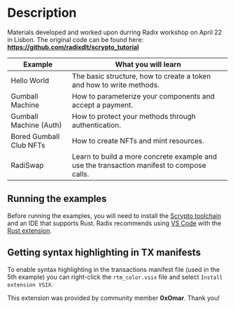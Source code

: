 # Description
Materials developed and worked upon durring Radix workshop on April 22 in Lisbon. 
The original code can be found here: **https://github.com/radixdlt/scrypto_tutorial**


|  Example                  |    What you will learn                                                                    |
|---------------------------|-------------------------------------------------------------------------------------------|
| Hello World               | The basic structure, how to create a token and how to write methods.                      |
| Gumball Machine           | How to parameterize your components and accept a payment.                                 |
| Gumball Machine (Auth)    | How to protect your methods through authentication.                                       |
| Bored Gumball Club NFTs   | How to create NFTs and mint resources.                                                    |
| RadiSwap                  | Learn to build a more concrete example and use the transaction manifest to compose calls. |

## Running the examples
Before running the examples, you will need to install the [Scrypto toolchain](https://docs.radixdlt.com/main/scrypto/getting-started/install-scrypto.html) and an IDE that supports Rust. Radix recommends using [VS Code](https://code.visualstudio.com/) with the [Rust extension](https://marketplace.visualstudio.com/items?itemName=rust-lang.rust).

## Getting syntax highlighting in TX manifests
To enable syntax highlighting in the transactions manifest file (used in the 5th example) you can right-click the `rtm_color.vsix` file and select `Install extension VSIX`.

This extension was provided by community member **0xOmar**. Thank you!
